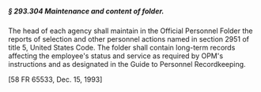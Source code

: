 ##### § 293.304 Maintenance and content of folder. #####

The head of each agency shall maintain in the Official Personnel Folder the reports of selection and other personnel actions named in section 2951 of title 5, United States Code. The folder shall contain long-term records affecting the employee's status and service as required by OPM's instructions and as designated in the Guide to Personnel Recordkeeping.

[58 FR 65533, Dec. 15, 1993]